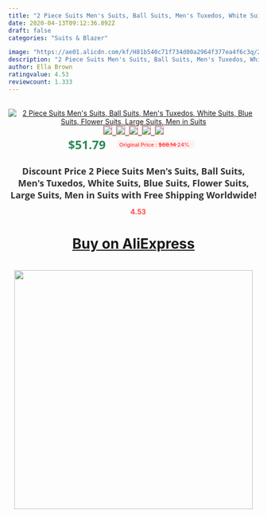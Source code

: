 ```yaml
---
title: "2 Piece Suits Men's Suits, Ball Suits, Men's Tuxedos, White Suits, Blue Suits, Flower Suits, Large Suits, Men in Suits"
date: 2020-04-13T09:12:36.892Z
draft: false
categories: "Suits & Blazer"

image: "https://ae01.alicdn.com/kf/H81b540c71f734d00a2964f377ea4f6c3q/2-Piece-Suits-Men-s-Suits-Ball-Suits-Men-s-Tuxedos-White-Suits-Blue-Suits-Flower.jpg"
description: "2 Piece Suits Men's Suits, Ball Suits, Men's Tuxedos, White Suits, Blue Suits, Flower Suits, Large Suits, Men in Suits"
author: Ella Brown
ratingvalue: 4.53
reviewcount: 1.333
---
```

<br>
<div style="text-align: center;">
<a href="https://s.click.aliexpress.com/e/_Af3YVX" target="_blank" rel="nofollow noopener noreferrer"><img alt="2 Piece Suits Men's Suits, Ball Suits, Men's Tuxedos, White Suits, Blue Suits, Flower Suits, Large Suits, Men in Suits" class="magnifier-image" src="https://ae01.alicdn.com/kf/H81b540c71f734d00a2964f377ea4f6c3q/2-Piece-Suits-Men-s-Suits-Ball-Suits-Men-s-Tuxedos-White-Suits-Blue-Suits-Flower.jpg_640x640.jpg">
<br>
<img style="border:1px solid salmon" src="https://ae01.alicdn.com/kf/H81b540c71f734d00a2964f377ea4f6c3q/2-Piece-Suits-Men-s-Suits-Ball-Suits-Men-s-Tuxedos-White-Suits-Blue-Suits-Flower.jpg_120x120.jpg">&nbsp;&nbsp;<img style="border:1px solid salmon" src="https://ae01.alicdn.com/kf/H6ba3ff8232214a20a334e5fd7be33595k/2-Piece-Suits-Men-s-Suits-Ball-Suits-Men-s-Tuxedos-White-Suits-Blue-Suits-Flower.jpg_120x120.jpg">&nbsp;&nbsp;<img style="border:1px solid salmon" src="https://ae01.alicdn.com/kf/H33ba6278da164f2e8a68975a3b9d946ft/2-Piece-Suits-Men-s-Suits-Ball-Suits-Men-s-Tuxedos-White-Suits-Blue-Suits-Flower.jpg_120x120.jpg">&nbsp;&nbsp;<img style="border:1px solid salmon" src="https://ae01.alicdn.com/kf/Hb08f8c7649214528a3cd3f8995aa50b1K/2-Piece-Suits-Men-s-Suits-Ball-Suits-Men-s-Tuxedos-White-Suits-Blue-Suits-Flower.jpg_120x120.jpg">&nbsp;&nbsp;<img style="border:1px solid salmon" src="https://ae01.alicdn.com/kf/H554921c65a4c465e9e967d3c8f2e1b47Q/2-Piece-Suits-Men-s-Suits-Ball-Suits-Men-s-Tuxedos-White-Suits-Blue-Suits-Flower.jpg_120x120.jpg"></a></div><br0>
<div style="text-align: center;"><span style="background-color: white; border: 0px; box-sizing: border-box; color: seagreen; display: inline-block; font-family: &quot;open sans&quot; , &quot;arial&quot; , &quot;helvetica&quot; , sans-serif , &quot;heiti&quot;; font-size: 24px; font-stretch: inherit; font-weight: 700; line-height: inherit; margin: 0px 10px 0px 0px; padding: 0px; vertical-align: middle;">$51.79 </span>
<span style="background: rgb(255 , 241 , 241); border-radius: 3px; border: 0px; box-sizing: border-box; color: #ff4747; display: inline-block; font-family: inherit; font-size: 12px; font-stretch: inherit; font-style: inherit; font-variant: inherit; font-weight: 600; line-height: inherit; margin: 0px; padding: 2px 5px; transform: scale(0.9); vertical-align: middle;">Original Price : <b style="text-decoration: line-through;">$68.14 </b> 24%&nbsp;&nbsp;</span></div>
<h1 style="color: #333333; display: inline-block; font-family: &quot;open sans&quot; , &quot;arial&quot; , &quot;helvetica&quot; , sans-serif , &quot;heiti&quot;; font-size: 18px; font-stretch: inherit; font-weight: 700; text-align: center;">Discount Price 2 Piece Suits Men's Suits, Ball Suits, Men's Tuxedos, White Suits, Blue Suits, Flower Suits, Large Suits, Men in Suits with Free Shipping Worldwide!</h1>
<div style="color: #ff4747; text-align: center;">
<img src="https://4.bp.blogspot.com/-M0ZcTcb-5uY/XleCXlxnR4I/AAAAAAAAAEc/OrjgMkXV1oMQFaCRZj5HQwOCBcu3w1FegCPcBGAYYCw/s1600/star.png" style="height: 15px;">&nbsp;<b>4.53</b></div>
<div class="button_cont" align="center"><a class="buynow_a" href="https://s.click.aliexpress.com/e/_Af3YVX" target="_blank" rel="nofollow noopener noreferrer"><H1>Buy on AliExpress</H1></a></div><br>
<div class="separator" style="clear: both; text-align: center;">
<img src="https://lh3.googleusercontent.com/-pTy5HemUv9M/XlePHvY0dAI/AAAAAAAAAE4/0nX5iRUoIWY8eMW9Dpxeirr157OZliDIgCLcBGAsYHQ/s1600/badge.gif" width="480">
</div>
